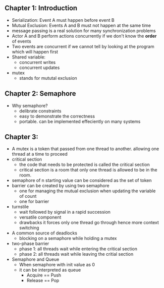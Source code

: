 ## Chapter 1: Introduction

- Serialization: Event A must happen before event B
- Mutual Exclusion: Events A and B must not happen at the same time
- message passing is a real solution for many synchronization problems
- Actor A and B perform actions concurrently if we don't know the **order** of events
- Two events are concurrent if we cannot tell by looking at the program which will happen first
- Shared variable:
  - concurrent writes
  - concurrent updates
- mutex
  - stands for mututal exclusion

## Chapter 2: Semaphore

- Why semaphore?
  - delibrate constraints
  - easy to demonstrate the correctness
  - portable. can be implemented effeciently on many systems

## Chapter 3:
- A mutex is a token that passed from one thread to another. allowing one thread at a time to proceed
- critical section
  - the code that needs to be protected is called the critical section
  - critical section is a room that only one thread is allowed to be in the room.
- semaphore of n starting value can be considered as the set of token 
- barrier can be created by using two semaphore
  - one for managing the mutual exclusion when updating the variable of count
  - one for barrier
- turnstile
  - wait followed by signal in a rapid succession
  - versatile component
  - drawbacks it forces only one thread go through hence more context switching
- A common source of deadlocks
  - blocking on a semaphore while holding a mutex
- two-phase barrier
  - phase 1: all threads wait while entering the critical section
  - phase 2: all threads wait while leaving the critial section
- Semaphore and Queue
  - When semaphore with init value as 0
  - it can be interpreted as queue
    - Acquire == Push
    - Release == Pop